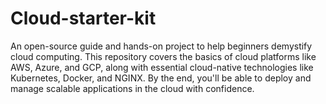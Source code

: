 # Cloud-starter-kit
An open-source guide and hands-on project to help beginners demystify cloud computing. This repository covers the basics of cloud platforms like AWS, Azure, and GCP, along with essential cloud-native technologies like Kubernetes, Docker, and NGINX. By the end, you'll be able to deploy and manage scalable applications in the cloud with confidence.
